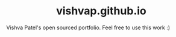 <h1 align=center> 
  vishvap.github.io
 </h1>
Vishva Patel's open sourced portfolio. Feel free to use this work :)  
